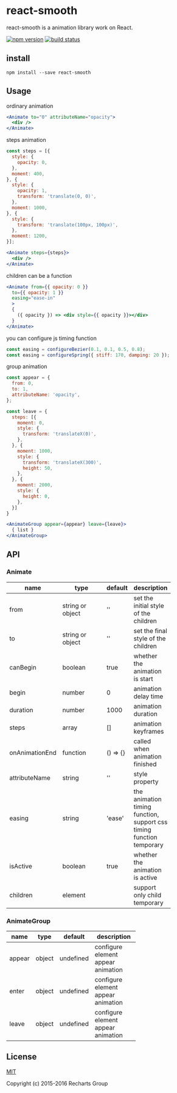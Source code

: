 # react-smooth

react-smooth is a animation library work on React.

[![npm version](https://badge.fury.io/js/react-smooth.png)](https://badge.fury.io/js/react-smooth)
[![build status](https://travis-ci.org/recharts/react-smooth.svg)](https://travis-ci.org/recharts/react-smooth)

## install
```
npm install --save react-smooth
```

## Usage
ordinary animation

```jsx
<Animate to="0" attributeName="opacity">
  <div />
</Animate>
```
steps animation

```jsx
const steps = [{
  style: {
    opacity: 0,
  },
  moment: 400,
}, {
  style: {
    opacity: 1,
    transform: 'translate(0, 0)',
  },
  moment: 1000,
}, {
  style: {
    transform: 'translate(100px, 100px)',
  },
  moment: 1200,
}];

<Animate steps={steps}>
  <div />
</Animate>
```
children can be a function

```jsx
<Animate from={{ opacity: 0 }}
  to={{ opacity: 1 }}
  easing="ease-in"
  >
  {
    ({ opacity }) => <div style={{ opacity }}></div>
  }
</Animate>
```

you can configure js timing function

```js
const easing = configureBezier(0.1, 0.1, 0.5, 0.8);
const easing = configureSpring({ stiff: 170, damping: 20 });
```

group animation

```jsx
const appear = {
  from: 0,
  to: 1,
  attributeName: 'opacity',
};

const leave = {
  steps: [{
    moment: 0,
    style: {
      transform: 'translateX(0)',
    },
  }, {
    moment: 1000,
    style: {
      transform: 'translateX(300)',
      height: 50,
    },
  }, {
    moment: 2000,
    style: {
      height: 0,
    },
  }]
}

<AnimateGroup appear={appear} leave={leave}>
  { list }
</AnimateGroup>
```

## API

### Animate

<table class="table table-bordered table-striped">
    <thead>
    <tr>
        <th style="width: 50px">name</th>
        <th style="width: 100px">type</th>
        <th style="width: 50px">default</th>
        <th style="width: 50px">description</th>
    </tr>
    </thead>
    <tbody>
        <tr>
          <td>from</td>
          <td>string or object</td>
          <td>''</td>
          <td>set the initial style of the children</td>
        </tr>
        <tr>
          <td>to</td>
          <td>string or object</td>
          <td>''</td>
          <td>set the final style of the children</td>
        </tr>
        <tr>
          <td>canBegin</td>
          <td>boolean</td>
          <td>true</td>
          <td>whether the animation is start</td>
        </tr>
        <tr>
          <td>begin</td>
          <td>number</td>
          <td>0</td>
          <td>animation delay time</td>
        </tr>
        <tr>
          <td>duration</td>
          <td>number</td>
          <td>1000</td>
          <td>animation duration</td>
        </tr>
        <tr>
          <td>steps</td>
          <td>array</td>
          <td>[]</td>
          <td>animation keyframes</td>
        </tr>
        <tr>
          <td>onAnimationEnd</td>
          <td>function</td>
          <td>() => {}</td>
          <td>called when animation finished</td>
        </tr>
        <tr>
          <td>attributeName</td>
          <td>string</td>
          <td>''</td>
          <td>style property</td>
        </tr>
        <tr>
          <td>easing</td>
          <td>string</td>
          <td>'ease'</td>
          <td>the animation timing function, support css timing function temporary</td>
        </tr>
        <tr>
          <td>isActive</td>
          <td>boolean</td>
          <td>true</td>
          <td>whether the animation is active</td>
        </tr>
        <tr>
          <td>children</td>
          <td>element</td>
          <td></td>
          <td>support only child temporary</td>
        </tr>
    </tbody>
</table>

### AnimateGroup

<table class="table table-bordered table-striped animate-group">
    <thead>
    <tr>
        <th style="width: 40px">name</th>
        <th style="width: 40px">type</th>
        <th style="width: 40px">default</th>
        <th style="width: 100px">description</th>
    </tr>
    </thead>
    <tbody>
        <tr>
          <td>appear</td>
          <td>object</td>
          <td>undefined</td>
          <td>configure element appear animation</td>
        </tr>
        <tr>
          <td>enter</td>
          <td>object</td>
          <td>undefined</td>
          <td>configure element appear animation</td>
        </tr>
        <tr>
          <td>leave</td>
          <td>object</td>
          <td>undefined</td>
          <td>configure element appear animation</td>
        </tr>
    </tbody>
</table>

## License

[MIT](http://opensource.org/licenses/MIT)

Copyright (c) 2015-2016 Recharts Group
